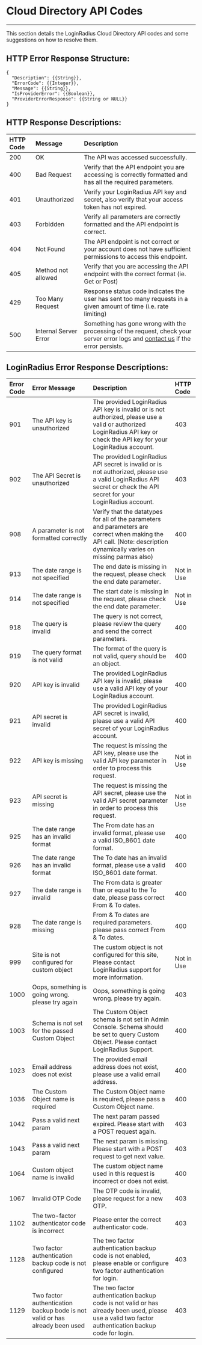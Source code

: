 # Cloud Directory API Codes

---

This section details the LoginRadius Cloud Directory API codes and some suggestions on how to resolve them.

## HTTP Error Response Structure:

```
{
  "Description": {{String}},
  "ErrorCode": {{Integer}},
  "Message": {{String}},
  "IsProviderError": {{Boolean}},
  "ProviderErrorResponse": {{String or NULL}}
}
```

## HTTP Response Descriptions:

| HTTP Code | Message         | Description                                                                                                                                                                               |
| :--------- | :-------------------- | :---------------------------------------------------------------------------------------------------------------------------------------------------------------------------------------- |
| 200        | OK                    | The API was accessed successfully.                                                                                                                                                        |
| 400        | Bad Request           | Verify that the API endpoint you are accessing is correctly formatted and has all the required parameters.                                                                                |
| 401        | Unauthorized          | Verify your LoginRadius API key and secret, also verify that your access token has not expired.                                                                                           |
| 403        | Forbidden             | Verify all parameters are correctly formatted and the API endpoint is correct.                                                                                                            |
| 404        | Not Found             | The API endpoint is not correct or your account does not have sufficient permissions to access this endpoint.                                                                             |
| 405        | Method not allowed    | Verify that you are accessing the API endpoint with the correct format (ie. Get or Post)
|429          | Too Many Request      | Response status code indicates the user has sent too many requests in a given amount of time (i.e. rate limiting)                                                                                                  |
| 500        | Internal Server Error | Something has gone wrong with the processing of the request, check your server error logs and [contact us](https://adminconsole.loginradius.com/support/tickets/open-a-new-ticket) if the error persists. |

## LoginRadius Error Response Descriptions:

| Error Code | Error Message                                    | Description                                                                        | HTTP Code
| :--------- | :----------------------------------------------- | :---------------------------------------------------------------------------------------------------------------------------------------- | :-------------------------|
|901| The API key is unauthorized | The provided LoginRadius API key is invalid or is not authorized, please use a valid or authorized LoginRadius API key or check the API key for your LoginRadius account. | 403 |
|902| The API Secret is unauthorized | The provided LoginRadius API secret is invalid or is not authorized, please use a valid LoginRadius API secret or check the API secret for your LoginRadius account. | 403 |
|908| A parameter is not formatted correctly | Verify that the datatypes for all of the parameters and parameters are correct when making the API call. (Note: description dynamically varies on missing parmas also) | 400 |
|913| The date range is not specified | The end date is missing in the request, please check the end date parameter. | Not in Use |
|914| The date range is not specified | The start date is missing in the request, please check the end date parameter. | Not in Use |
|918| The query is invalid | The query is not correct, please review the query and send the correct parameters. |  400 |
|919| The query format is not valid | The format of the query is not valid, query should be an object. |  400 |
|920| API key is invalid | The provided LoginRadius API key is invalid, please use a valid API key of your LoginRadius account. |  400 |
|921| API secret is invalid | The provided LoginRadius API secret is invalid, please use a valid API secret of your LoginRadius account. | 400 |
|922| API key is missing | The request is missing the API key, please use the valid API key parameter in order to process this request. | Not in Use |
|923| API secret is missing | The request is missing the API secret, please use the valid API secret parameter in order to process this request. |  Not in Use |
|925| The date range has an invalid format | The From date has an invalid format, please use a valid ISO_8601 date format. | 400 |
|926| The date range has an invalid format | The To date has an invalid format, please use a valid ISO_8601 date format. | 400 |
|927| The date range is invalid | The From data is greater than or equal to the To date, please pass correct From & To dates. | 400 |
|928| The date range is missing | From & To dates are required parameters. please pass correct From & To dates. | 400 |
|999| Site is not configured for custom object | The custom object is not configured for this site, Please contact LoginRadius support for more information. | Not in Use |
|1000| Oops, something is going wrong. please try again | Oops, something is going wrong. please try again. | 403 |
|1003| Schema is not set for the passed Custom Object | The Custom Object schema is not set in Admin Console. Schema should be set to query Custom Object. Please contact LoginRadius Support. | 400 |
|1023|Email address does not exist| The provided email address does not exist, please use a valid email address.| 400 |
|1036| The Custom Object name is required | The Custom Object name is required, please pass a Custom Object name. | 400 |
|1042| Pass a valid next param | The next param passed expired. Please start with a POST request again. | 403 |
|1043| Pass a valid next param | The next param is missing. Please start with a POST request to get next value. | 403 |
|1064| Custom object name is invalid | The custom object name used in this request is incorrect or does not exist. | 400 |
|1067| Invalid OTP Code | The OTP code is invalid, please request for a new OTP. | 403 |
|1102| The two-factor authenticator code is incorrect | Please enter the correct authenticator code. |403 |
|1128| Two factor authentication backup code is not configured | The two factor authentication backup code is not enabled, please enable or configure two factor authentication for login. |403 |
|1129| Two factor authentication backup bode is not valid or has already been used | The two factor authentication backup code is not valid or has already been used, please use a valid two factor authentication backup code for login. |403 |
